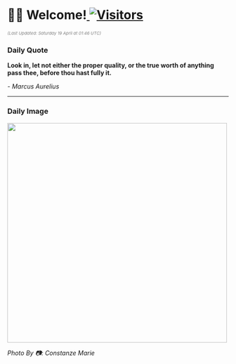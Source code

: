 <h1>👋🏽 Welcome!<a href="https://github.com/OmitNomis/"> <img src="https://visitor-badge.laobi.icu/badge?page_id=OmitNomis" alt="Visitors"></a></h1>

<i><p style="font-size: 0.6rem; color:gray">(Last Updated: Saturday 19 April at 01:46 UTC)</p></i>

<h3> Daily Quote </h3>
<b><p>Look in, let not either the proper quality, or the true worth of anything pass thee, before thou hast fully it.</p></b>
<i><caption style="font-size: 0.8rem; color:gray;">- Marcus Aurelius</caption></i>


<hr>

<h3>Daily Image</h3>
<a href="https://images.pexels.com/photos/31547424/pexels-photo-31547424.jpeg" target="_blank"><img style="height:500px;" src="https://images.pexels.com/photos/31547424/pexels-photo-31547424.jpeg"/></a>

<i><caption style="font-size: 0.8rem; color:gray;"> Photo By 📷: Constanze  Marie</caption></i>
